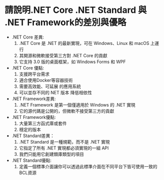 # 請說明.NET Core .NET Standard 與 .NET Framework的差別與優略
* .NET Core 差異:
  1. .NET Core 是 .NET 的最新實現，可在 Windows、Linux 和 macOS 上運行
  2. 其開源和微軟接受第三方對 .NET Core 的貢獻
  3. 它支持 3.0 版的桌面框架，如 Windows Forms 和 WPF
* .NET Core 優點:
  1. 支援跨平台需求
  2. 適合使用Docker等容器技術
  3. 需要高效能、可延展 的應用系統
  4. 可以並存不同的 NET 版本 降低相依性
* .NET Framework差異:
  1. .NET Framework 是第一個僅適用於 Windows 的 .NET 實現
  2. 它的源代碼是公開的，但微軟不接受第三方的貢獻
* .NET Framework優點:
  1. 大量第三方函式庫或套件
  2. 穩定的版本
* .NET Standard差異：
  1. .NET Standard 是一種規範，而不是 .NET 實現
  2. 它指定了所有 .NET 實現都必須實現的一組 API
  3. 我們只能用它創建類庫類型的項目
* .NET Standard優點:
  1. 定義一個標準介面讓你可以透過此標準介面在不同平台下皆可使用一致的BCL資源